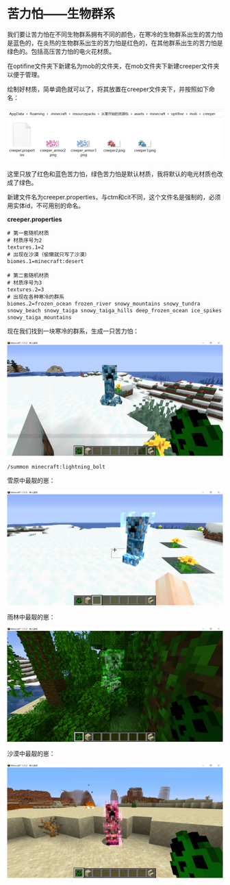 # 苦力怕——生物群系

我们要让苦力怕在不同生物群系拥有不同的颜色，在寒冷的生物群系出生的苦力怕是蓝色的，在炎热的生物群系出生的苦力怕是红色的，在其他群系出生的苦力怕是绿色的。包括高压苦力怕的电火花材质。

在optifine文件夹下新建名为mob的文件夹，在mob文件夹下新建creeper文件夹以便于管理。

绘制好材质，简单调色就可以了，将其放置在creeper文件夹下，并按照如下命名：

![image-20200716091832243](random_creeper.assets/image-20200716091832243.png)

这里只放了红色和蓝色苦力怕，绿色苦力怕是默认材质，我将默认的电光材质也改成了绿色。

新建文件名为creeper.properties，与ctm和cit不同，这个文件名是强制的，必须用实体id，不可用别的命名。

**creeper.properties**

```properties
# 第一套随机材质
# 材质序号为2
textures.1=2
# 出现在沙漠（偷懒就只写了沙漠）
biomes.1=minecraft:desert

# 第二套随机材质
# 材质序号为3
textures.2=3
# 出现在各种寒冷的群系
biomes.2=frozen_ocean frozen_river snowy_mountains snowy_tundra snowy_beach snowy_taiga snowy_taiga_hills deep_frozen_ocean ice_spikes snowy_taiga_mountains
```

现在我们找到一块寒冷的群系，生成一只苦力怕：

![image-20200716092318998](random_creeper.assets/image-20200716092318998.png)

```
/summon minecraft:lightning_bolt
```

雪原中最靓的崽：

![image-20200716092459001](random_creeper.assets/image-20200716092459001.png)

雨林中最靓的崽：

![image-20200716092644368](random_creeper.assets/image-20200716092644368.png)

沙漠中最靓的崽：

![image-20200716092918211](random_creeper.assets/image-20200716092918211.png)